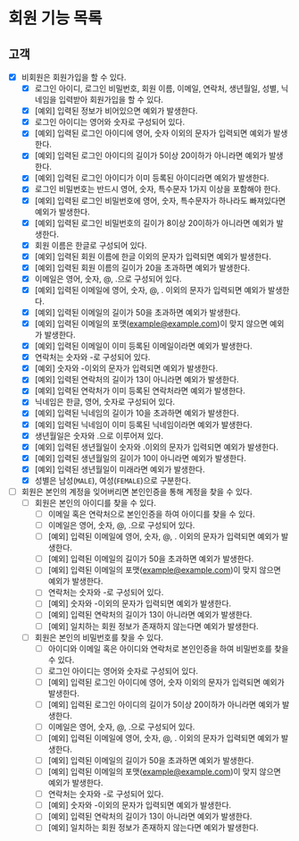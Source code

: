 # 회원 기능 목록

## 고객

* [x] 비회원은 회원가입을 할 수 있다.
  * [x] 로그인 아이디, 로그인 비밀번호, 회원 이름, 이메일, 연락처, 생년월일, 성별, 닉네임을 입력받아 회원가입을 할 수 있다.
  * [x] [예외] 입력된 정보가 비어있으면 예외가 발생한다.
  * [x] 로그인 아이디는 영어와 숫자로 구성되어 있다.
  * [x] [예외] 입력된 로그인 아이디에 영어, 숫자 이외의 문자가 입력되면 예외가 발생한다.
  * [x] [예외] 입력된 로그인 아이디의 길이가 5이상 20이하가 아니라면 예외가 발생한다.
  * [x] [예외] 입력된 로그인 아이디가 이미 등록된 아이디라면 예외가 발생한다.
  * [x] 로그인 비밀번호는 반드시 영어, 숫자, 특수문자 1가지 이상을 포함해야 한다.
  * [x] [예외] 입력된 로그인 비밀번호에 영어, 숫자, 특수문자가 하나라도 빠져있다면 예외가 발생한다.
  * [x] [예외] 입력된 로그인 비밀번호의 길이가 8이상 20이하가 아니라면 예외가 발생한다.
  * [x] 회원 이름은 한글로 구성되어 있다.
  * [x] [예외] 입력된 회원 이름에 한글 이외의 문자가 입력되면 예외가 발생한다.
  * [x] [예외] 입력된 회원 이름의 길이가 20을 초과하면 예외가 발생한다.
  * [x] 이메일은 영어, 숫자, @, .으로 구성되어 있다.
  * [x] [예외] 입력된 이메일에 영어, 숫자, @, . 이외의 문자가 입력되면 예외가 발생한다.
  * [x] [예외] 입력된 이메일의 길이가 50을 초과하면 예외가 발생한다.
  * [x] [예외] 입력된 이메일의 포맷(example@example.com)이 맞지 않으면 예외가 발생한다.
  * [x] [예외] 입력된 이메일이 이미 등록된 이메일이라면 예외가 발생한다.
  * [x] 연락처는 숫자와 -로 구성되어 있다.
  * [x] [예외] 숫자와 -이외의 문자가 입력되면 예외가 발생한다. 
  * [x] [예외] 입력된 연락처의 길이가 13이 아니라면 예외가 발생한다.
  * [x] [예외] 입력된 연락처가 이미 등록된 연락처라면 예외가 발생한다.
  * [x] 닉네임은 한글, 영어, 숫자로 구성되어 있다.
  * [x] [예외] 입력된 닉네임의 길이가 10을 초과하면 예외가 발생한다.
  * [x] [예외] 입력된 닉네임이 이미 등록된 닉네임이라면 예외가 발생한다.
  * [x] 생년월일은 숫자와 .으로 이루어져 있다.
  * [x] [예외] 입력된 생년월일이 숫자와 .이외의 문자가 입력되면 예외가 발생한다.
  * [x] [예외] 입력된 생년월일의 길이가 10이 아니라면 예외가 발생한다.
  * [x] [예외] 입력된 생년월일이 미래라면 예외가 발생한다.
  * [x] 성별은 남성(`MALE`), 여성(`FEMALE`)으로 구분한다.
* [ ] 회원은 본인의 계정을 잊어버리면 본인인증을 통해 계정을 찾을 수 있다.
  * [ ] 회원은 본인의 아이디를 찾을 수 있다.
    * [ ] 이메일 혹은 연락처으로 본인인증을 하여 아이디를 찾을 수 있다.
    * [ ] 이메일은 영어, 숫자, @, .으로 구성되어 있다.
    * [ ] [예외] 입력된 이메일에 영어, 숫자, @, . 이외의 문자가 입력되면 예외가 발생한다.
    * [ ] [예외] 입력된 이메일의 길이가 50을 초과하면 예외가 발생한다.
    * [ ] [예외] 입력된 이메일의 포맷(example@example.com)이 맞지 않으면 예외가 발생한다.
    * [ ] 연락처는 숫자와 -로 구성되어 있다.
    * [ ] [예외] 숫자와 -이외의 문자가 입력되면 예외가 발생한다.
    * [ ] [예외] 입력된 연락처의 길이가 13이 아니라면 예외가 발생한다.
    * [ ] [예외] 일치하는 회원 정보가 존재하지 않는다면 예외가 발생한다.
  * [ ] 회원은 본인의 비밀번호를 찾을 수 있다.
    * [ ] 아이디와 이메일 혹은 아이디와 연락처로 본인인증을 하여 비밀번호를 찾을 수 있다.
    * [ ] 로그인 아이디는 영어와 숫자로 구성되어 있다.
    * [ ] [예외] 입력된 로그인 아이디에 영어, 숫자 이외의 문자가 입력되면 예외가 발생한다.
    * [ ] [예외] 입력된 로그인 아이디의 길이가 5이상 20이하가 아니라면 예외가 발생한다.
    * [ ] 이메일은 영어, 숫자, @, .으로 구성되어 있다.
    * [ ] [예외] 입력된 이메일에 영어, 숫자, @, . 이외의 문자가 입력되면 예외가 발생한다.
    * [ ] [예외] 입력된 이메일의 길이가 50을 초과하면 예외가 발생한다.
    * [ ] [예외] 입력된 이메일의 포맷(example@example.com)이 맞지 않으면 예외가 발생한다.
    * [ ] 연락처는 숫자와 -로 구성되어 있다.
    * [ ] [예외] 숫자와 -이외의 문자가 입력되면 예외가 발생한다.
    * [ ] [예외] 입력된 연락처의 길이가 13이 아니라면 예외가 발생한다.
    * [ ] [예외] 일치하는 회원 정보가 존재하지 않는다면 예외가 발생한다.
